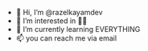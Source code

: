 - 👋 Hi, I’m @razelkayamdev
- 👀 I’m interested in 🏄‍♂️
- 🌱 I’m currently learning EVERYTHING
- 📫 you can reach me via email

<!---
razelkayamdev/razelkayamdev is a ✨ special ✨ repository because its `README.md` (this file) appears on your GitHub profile.
You can click the Preview link to take a look at your changes.
--->
